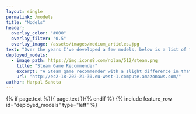 ```yaml
---
layout: single
permalink: /models
title: "Models"
header:
  overlay_color: "#000"
  overlay_filter: "0.5"
  overlay_image: /assets/images/medium_articles.jpg
text: "Over the years I've developed a few models, below is a list of them which are deployed and free to use"
deployed_models:
  - image_path: https://img.icons8.com/nolan/512/steam.png
    title: "Steam Game Recommender"
    excerpt: "A Steam game recommender with a slight difference in that you can customise your recommendations"
    url: "http://ec2-18-202-21-30.eu-west-1.compute.amazonaws.com/"
author: Harpal Sahota
---
```

{% if page.text %}{{ page.text }}{% endif %}
{% include feature_row id="deployed_models" type="left" %}

